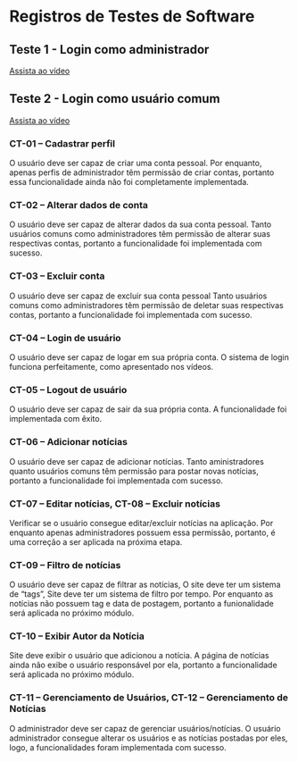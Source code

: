 # Registros de Testes de Software

## Teste 1 - Login como administrador

[Assista ao vídeo](https://www.youtube.com/watch?v=v1dX0oBW0GA)

## Teste 2 - Login como usuário comum

[Assista ao vídeo](https://www.youtube.com/watch?v=v4ZaojLUV_o)

### CT-01 – Cadastrar perfil

O usuário deve ser capaz de criar uma conta pessoal.
Por enquanto, apenas perfis de administrador têm permissão de criar contas, portanto essa funcionalidade ainda não foi completamente implementada.

### CT-02 – Alterar dados de conta

O usuário deve ser capaz de alterar dados da sua conta pessoal.
Tanto usuários comuns como administradores têm permissão de alterar suas respectivas contas, portanto a funcionalidade foi implementada com sucesso.

### CT-03 – Excluir conta

O usuário deve ser capaz de excluir sua conta pessoal
Tanto usuários comuns como administradores têm permissão de deletar suas respectivas contas, portanto a funcionalidade foi implementada com sucesso.

### CT-04 – Login de usuário

O usuário deve ser capaz de logar em sua própria conta.
O sistema de login funciona perfeitamente, como apresentado nos vídeos.

### CT-05 – Logout de usuário

O usuário deve ser capaz de sair da sua própria conta.
A funcionalidade foi implementada com êxito.

### CT-06 – Adicionar notícias

O usuário deve ser capaz de adicionar notícias.
Tanto aministradores quanto usuários comuns têm permissão para postar novas notícias, portanto a funcionalidade foi implementada com sucesso.

### CT-07 – Editar notícias, CT-08 – Excluir notícias

Verificar se o usuário consegue editar/excluir notícias na aplicação.
Por enquanto apenas administradores possuem essa permissão, portanto, é uma correção a ser aplicada na próxima etapa.

### CT-09 – Filtro de notícias

O usuário deve ser capaz de filtrar as notícias, O site deve ter um sistema de “tags”, Site deve ter um sistema de filtro por tempo.
Por enquanto as notícias não possuem tag e data de postagem, portanto a funionalidade será aplicada no próximo módulo.

### CT-10 – Exibir Autor da Notícia

Site deve exibir o usuário que adicionou a notícia.
A página de notícias ainda não exibe o usuário responsável por ela, portanto a funcionalidade será aplicada no próximo módulo.

### CT-11 – Gerenciamento de Usuários, CT-12 – Gerenciamento de Notícias

O administrador deve ser capaz de gerenciar usuários/notícias.
O usuário administrador consegue alterar os usuários e as notícias postadas por eles, logo, a funcionalidades foram implementada com sucesso.
